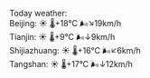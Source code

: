 Today weather:  
Beijing: ☀️   🌡️+18°C 🌬️↘19km/h  
Tianjin: ☀️   🌡️+9°C 🌬️↓9km/h  
Shijiazhuang: ☀️   🌡️+16°C 🌬️↙6km/h  
Tangshan: ☀️   🌡️+17°C 🌬️↓12km/h  
